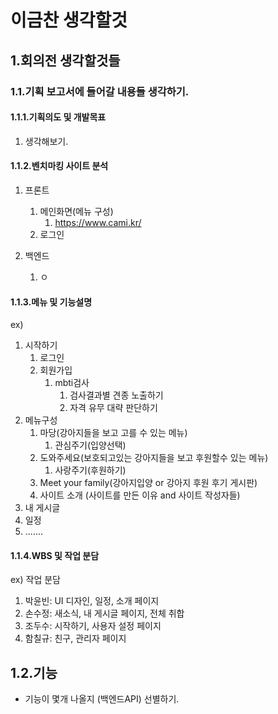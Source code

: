 # 이금찬 생각할것

## 1.회의전 생각할것들

### 1.1.기획 보고서에 들어갈 내용들 생각하기.

#### 1.1.1.기획의도 및 개발목표

1. 생각해보기.

#### 1.1.2.벤치마킹 사이트 분석

1. 프론트
   1. 메인화면(메뉴 구성)
      1. https://www.cami.kr/
   2. 로그인

2. 백엔드
   1. ㅇ

#### 1.1.3.메뉴 및 기능설명
ex)
1. 시작하기
   1. 로그인
   2. 회원가입
      1. mbti검사
         1. 검사결과별 견종 노출하기
         2. 자격 유무 대략 판단하기
2. 메뉴구성
   1. 마당(강아지들을 보고 고를 수 있는 메뉴)
      1. 관심주기(입양선택)
   2. 도와주세요(보호되고있는 강아지들을 보고 후원할수 있는 메뉴)
      1. 사랑주기(후원하기)
   3.  Meet your family(강아지입양 or 강아지 후원 후기 게시판)
   4.  사이트 소개 (사이트를 만든 이유 and 사이트 작성자들)
3. 내 게시글
4. 일정
5. .......

#### 1.1.4.WBS 및 작업 분담
ex)
작업 분담
1. 박윤빈: UI 디자인, 일정, 소개 페이지
2. 손수정: 새소식, 내 게시글 페이지, 전체 취합
3. 조두수: 시작하기, 사용자 설정 페이지
4. 함칠규: 친구, 관리자 페이지

## 1.2.기능

* 기능이 몇개 나올지 (백엔드API) 선별하기.
